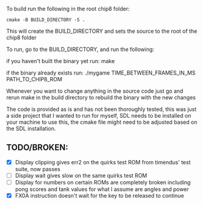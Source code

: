 To build run the following in the root chip8 folder:

    cmake -B BUILD_DIRECTORY -S . 

This will create the BUILD_DIRECTORY and sets the source to the root of the chip8 folder

To run, go to the BUILD_DIRECTORY, and run the following:

if you haven't built the binary yet run:
    make

if the binary already exists run:
    ./mygame TIME_BETWEEN_FRAMES_IN_MS PATH_TO_CHIP8_ROM

Whenever you want to change anything in the source code just go and rerun make in the build
directory to rebuild the binary with the new changes

The code is provided as is and has not been thoroughly tested, this was just a side project 
that I wanted to run for myself, SDL needs to be installed on your machine to use this, the cmake 
file might need to be adjusted based on the SDL installation. 

## TODO/BROKEN:
- [x] Display clipping gives err2 on the quirks test ROM from timendus' test suite, now passes
- [ ] Display wait gives slow on the same quirks test ROM
- [ ] Display for numbers on certain ROMs are completely broken including pong scores and tank values for what I assume are angles and power
- [x] FX0A instruction doesn't wait for the key to be released to continue
